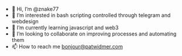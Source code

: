 - 👋 Hi, I’m @znake77
- 👀 I’m interested in bash scripting controlled through telegram and webdesign
- 🌱 I’m currently learning javascript and web3
- 💞️ I’m looking to collaborate on improving processes and automating them
- 📫 How to reach me bonjour@patwidmer.com

<!---
znake77/znake77 is a ✨ special ✨ repository because its `README.md` (this file) appears on your GitHub profile.
You can click the Preview link to take a look at your changes.
--->
